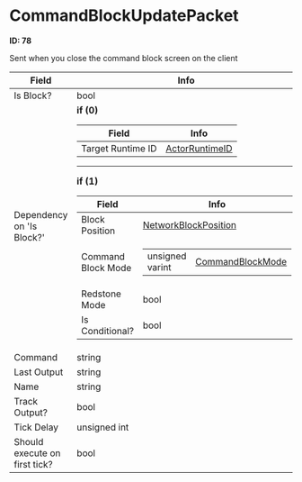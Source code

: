 # CommandBlockUpdatePacket

__ID: 78__

Sent when you close the command block screen on the client

<table><thead><tr><th>Field</th><th>Info</th></tr></thead><tbody>
<tr><td>Is Block?</td><td>bool</td></tr>
<tr><td>Dependency on 'Is Block?'</td><td><b>if (0)</b><br>
  <table><thead><tr><th>Field</th><th>Info</th></tr></thead><tbody>
  <tr><td>Target Runtime ID</td><td><a href="../types/ActorRuntimeID.md">ActorRuntimeID</a></td></tr>
  </tbody></table><hr>
  <b>if (1)</b><br>
  <table><thead><tr><th>Field</th><th>Info</th></tr></thead><tbody>
  <tr><td>Block Position</td><td><a href="../types/NetworkBlockPosition.md">NetworkBlockPosition</a></td></tr>
  <tr><td>Command Block Mode</td><td><table><tbody><tr><td>unsigned varint</td><td><a href="../enums/CommandBlockMode.md">CommandBlockMode</a></td></tr></tbody></table></td></tr>
  <tr><td>Redstone Mode</td><td>bool</td></tr>
  <tr><td>Is Conditional?</td><td>bool</td></tr>
  </tbody></table></td></tr>
<tr><td>Command</td><td>string</td></tr>
<tr><td>Last Output</td><td>string</td></tr>
<tr><td>Name</td><td>string</td></tr>
<tr><td>Track Output?</td><td>bool</td></tr>
<tr><td>Tick Delay</td><td>unsigned int</td></tr>
<tr><td>Should execute on first tick?</td><td>bool</td></tr>
</tbody></table>